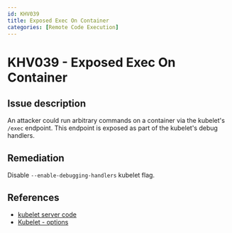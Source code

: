 ```yaml
---
id: KHV039
title: Exposed Exec On Container
categories: [Remote Code Execution]
---
```


# KHV039 - Exposed Exec On Container

## Issue description

An attacker could run arbitrary commands on a container via the kubelet's `/exec` endpoint. This endpoint is exposed as part of the kubelet's debug handlers.

## Remediation

Disable `--enable-debugging-handlers` kubelet flag.

## References

- [kubelet server code](https://github.com/kubernetes/kubernetes/blob/4a6935b31fcc4d1498c977d90387e02b6b93288f/pkg/kubelet/server/server.go)
- [Kubelet - options](https://kubernetes.io/docs/reference/command-line-tools-reference/kubelet/#options)